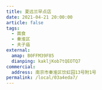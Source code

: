 ```yaml
---
title: 夏远兰早点店
date: 2021-04-21 20:00:00
article: false
tags:
  - 面食
  - 秦淮区
  - 夫子庙
external:
  amap: B0FFM39F85
  dianping: kakljKob7tQEOTQ7
commercial:
  address: 南京市秦淮区饮虹园13号附1号
permalink: /local/03a4eda7/
---
```


<Infobox/>